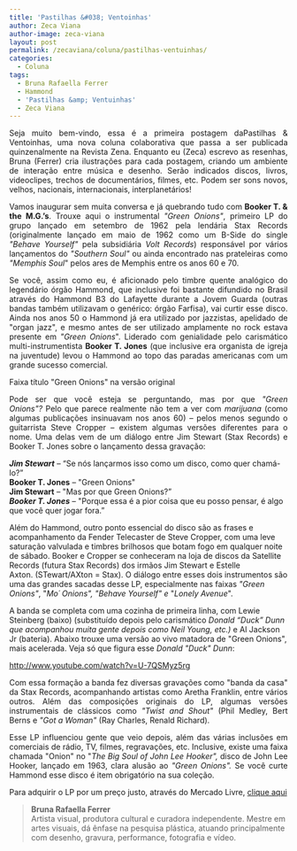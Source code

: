 ```yaml
---
title: 'Pastilhas &#038; Ventoinhas'
author: Zeca Viana
author-image: zeca-viana
layout: post
permalink: /zecaviana/coluna/pastilhas-ventuinhas/
categories:
  - Coluna
tags:
  - Bruna Rafaella Ferrer
  - Hammond
  - 'Pastilhas &amp; Ventuinhas'
  - Zeca Viana
---
```

<p style="text-align: justify;">
  Seja muito bem-vindo, essa é a primeira postagem daPastilhas & Ventoinhas, uma nova coluna colaborativa que passa a ser publicada quinzenalmente na Revista Zena. Enquanto eu (Zeca) escrevo as resenhas, Bruna (Ferrer) cria ilustrações para cada postagem, criando um ambiente de interação entre música e desenho. Serão indicados discos, livros, videoclipes, trechos de documentários, filmes, etc. Podem ser sons novos, velhos, nacionais, internacionais, interplanetários!
</p>

<p style="text-align: justify;">
  Vamos inaugurar sem muita conversa e já quebrando tudo com <strong>Booker T. & the M.G.&#8217;s</strong>. Trouxe aqui o instrumental<em> "Green Onions"</em>, primeiro LP do grupo lançado em setembro de 1962 pela lendária Stax Records (originalmente lançado em maio de 1962 como um B-Side do single<em> "Behave Yourself"</em> pela subsidiária <em>Volt Records</em>) responsável por vários lançamentos do <em>"Southern Soul"</em> ou ainda encontrado nas prateleiras como <em>"Memphis Soul</em>" pelos ares de Memphis entre os anos 60 e 70.
</p>

<p style="text-align: justify;">
  Se você, assim como eu, é aficionado pelo timbre quente analógico do legendário órgão Hammond, que inclusive foi bastante difundido no Brasil através do Hammond B3 do Lafayette durante a Jovem Guarda (outras bandas também utilizavam o genérico: órgão Farfisa), vai curtir esse disco. Ainda nos anos 50 o Hammond já era utilizado por jazzistas, apelidado de "organ jazz", e mesmo antes de ser utilizado amplamente no rock estava presente em <em>"Green Onions</em>". Liderado com genialidade pelo carismático multi-instrumentista <strong>Booker T. Jones</strong> (que inclusive era organista de igreja na juventude) levou o Hammond ao topo das paradas americanas com um grande sucesso comercial.
</p>

  
Faixa título "Green Onions" na versão original

<p style="text-align: justify;">
  Pode ser que você esteja se perguntando, mas por que <em>"Green Onions"? </em>Pelo que parece realmente não tem a ver com <em>marijuana</em> (como algumas publicações insinuavam nos anos 60) – pelos menos segundo o guitarrista Steve Cropper – existem algumas versões diferentes para o nome. Uma delas vem de um diálogo entre Jim Stewart (Stax Records) e Booker T. Jones sobre o lançamento dessa gravação:
</p>

***Jim Stewart*** &#8211; &#8220;Se nós lançarmos isso como um disco, como quer chamá-lo?&#8221;  
**Booker T. Jones** – "Green Onions"  
**Jim Stewart** – "Mas por que Green Onions?&#8221;  
***Booker T. Jones*** – "Porque essa é a pior coisa que eu posso pensar, é algo que você quer jogar fora.&#8221;

Além do Hammond, outro ponto essencial do disco são as frases e acompanhamento da Fender Telecaster de Steve Cropper, com uma leve saturação valvulada e timbres brilhosos que botam fogo em qualquer noite de sábado. Booker e Cropper se conheceram na loja de discos da Satellite Records (futura Stax Records) dos irmãos Jim Stewart e Estelle Axton. (STewart/AXton = Stax). O diálogo entre esses dois instrumentos são uma das grandes sacadas desse LP, especialmente nas faixas *"Green Onions"*, "*Mo´ Onions", "Behave Yourself" e* "*Lonely Avenue*".

A banda se completa com uma cozinha de primeira linha, com Lewie Steinberg (baixo) (substituído depois pelo carismático *Donald &#8220;Duck&#8221; Dunn que acompanhou muita gente depois como Neil Young, etc.)* e Al Jackson Jr (bateria). Abaixo trouxe uma versão ao vivo matadora de "Green Onions", mais acelerada. Veja só que figura esse *Donald "Duck" Dunn*:

http://www.youtube.com/watch?v=U-7QSMyz5rg

<p style="text-align: justify;">
  Com essa formação a banda fez diversas gravações como "banda da casa" da Stax Records, acompanhando artistas como Aretha Franklin, entre vários outros. Além das composições originais do LP, algumas versões instrumentais de clássicos como <em>"Twist and Shout"</em> (Phil Medley, Bert Berns e <em>"Got a Woman"</em> (Ray Charles, Renald Richard).
</p>

<p style="text-align: justify;">
  Esse LP influenciou gente que veio depois, além das várias inclusões em comerciais de rádio, TV, filmes, regravações, etc. Inclusive, existe uma faixa chamada "Onion" no "<em>The Big Soul of John Lee Hooker", </em>disco de John Lee Hooker, lançado em 1963, clara alusão ao <em>"Green Onions"</em><em>. </em>Se você curte Hammond esse disco é item obrigatório na sua coleção.
</p>

Para adquirir o LP por um preço justo, através do Mercado Livre, <a href="http://produto.mercadolivre.com.br/MLB-222449695-booker-t-the-mgs-lp-green-onions-19622002-usa-_JM" target="_blank">clique aqui</a>

> **Bruna Rafaella Ferrer**  
> Artista visual, produtora cultural e curadora independente. Mestre em artes visuais, dá ênfase na pesquisa plástica, atuando principalmente com desenho, gravura, performance, fotografia e vídeo.